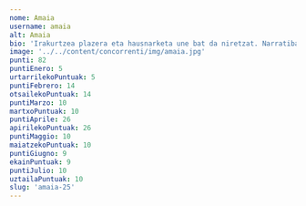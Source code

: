 ```yaml
---
nome: Amaia
username: amaia
alt: Amaia
bio: 'Irakurtzea plazera eta hausnarketa une bat da niretzat. Narratiba, feminismoa eta historia bezalako gaietan sakontzea gustatzen zait, istorio bakoitzean pertsonaien emozioak eta ikasgaiak arakatuz. Liburuek errealitate berrietara garamatzate, eta hitzen bidez konektatzen naiz. Beti prest nago ikasteko eta kontakizun bakoitzetik ikasgai baliotsuak ateratzeko.'
image: '../../content/concorrenti/img/amaia.jpg'
punti: 82
puntiEnero: 5
urtarrilekoPuntuak: 5
puntiFebrero: 14
otsailekoPuntuak: 14
puntiMarzo: 10
martxoPuntuak: 10
puntiAprile: 26
apirilekoPuntuak: 26
puntiMaggio: 10
maiatzekoPuntuak: 10
puntiGiugno: 9
ekainPuntuak: 9
puntiJulio: 10
uztailaPuntuak: 10
slug: 'amaia-25'
---
```

